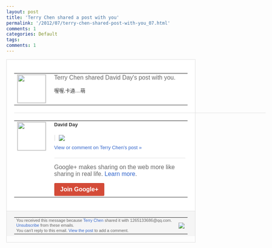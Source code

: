 ```yaml
---
layout: post
title: 'Terry Chen shared a post with you'
permalink: '/2012/07/terry-chen-shared-post-with-you_07.html'
comments: 1
categories: Default
tags: 
comments: 1
---
```

<div style="border:solid 1px #dfdfdf;color:#686868;font:13px Arial"><div style="background-color:#fff;padding:20px;"><table cellpadding="0" cellspacing="0"><tr><td style="padding-right:15px;vertical-align:top"><a href="https://plus.google.com/_/notifications/emlink?emrecipient=109554455967099403328&amp;emid=CLjLsI6RibECFeJv5QodMFUAAA&amp;path=%2F108643996575278738906&amp;dt=1341718017096&amp;uob=8"><img height="75" src="https://lh3.googleusercontent.com/-KKRGTyJ5Bl0/AAAAAAAAAAI/AAAAAAAAEEY/jllxqER5dCk/s75-c-k-a/photo.jpg" style="border:solid 1px #cccccc;" width="75"/></a></td><td style="width:578px;color:#333;font:13px Arial;vertical-align:top;"><div style="color:#686868;font:16px Arial;;padding-bottom:15px">Terry Chen shared David Day's post with you.</div><div style="padding-bottom:10px">喔喔,卡通....萌</div></td></tr></table><div style="margin:20px 0;border-bottom:solid 1px #dfdfdf;width:670px;"></div><table cellpadding="0" cellspacing="0"><tr><td style="padding-right:15px;vertical-align:top"><a href="https://plus.google.com/_/notifications/emlink?emrecipient=109554455967099403328&amp;emid=CLjLsI6RibECFeJv5QodMFUAAA&amp;path=%2F104112282175250961142&amp;dt=1341718017096&amp;uob=8"><img height="75" src="https://lh6.googleusercontent.com/-aHoTaDoiKug/AAAAAAAAAAI/AAAAAAABCIM/gr5NpF5ZTLo/s75-c-k-a/photo.jpg" style="border:solid 1px #cccccc;" width="75"/></a></td><td style="width:578px;color:#333;font:13px Arial;vertical-align:top;"><div style="font-weight:bold;padding-bottom:10px">David Day</div><div style="padding-bottom:10px"></div><div style="margin-bottom:10px;padding-left:10px; border-left:2px solid #EAEAEA"><span style="margin-right:5px"><a href="https://plus.google.com/_/notifications/emlink?emrecipient=109554455967099403328&amp;emid=CLjLsI6RibECFeJv5QodMFUAAA&amp;path=%2F108643996575278738906%2Fposts%2FJL8uedwee3p%3Fgpinv%3DAMIXal-lDBpjPHp_TtCcJLqfDoDqhb4Pt0vst4t3kvCmHCIBClS3bmNo2d2KbBaz5J8gfo7sMg7AbWtuNLqJzgKLg5jEP7bqoQMNnlGGf014h1gZal9BO3Q&amp;dt=1341718017096&amp;uob=8" style="zSoyz;"><img border="0" src="https://lh3.googleusercontent.com/-BphKx6g_y2A/T_j6pafF5fI/AAAAAAABJkg/IrhoYF7n5L4/h120/%25E6%259C%25AA%25E5%2591%25BD%25E5%2590%258D.jpg" style="max-height:200px;max-width:275px"/></a></span></div><a href="https://plus.google.com/_/notifications/emlink?emrecipient=109554455967099403328&amp;emid=CLjLsI6RibECFeJv5QodMFUAAA&amp;path=%2F108643996575278738906%2Fposts%2FJL8uedwee3p%3Fgpinv%3DAMIXal-lDBpjPHp_TtCcJLqfDoDqhb4Pt0vst4t3kvCmHCIBClS3bmNo2d2KbBaz5J8gfo7sMg7AbWtuNLqJzgKLg5jEP7bqoQMNnlGGf014h1gZal9BO3Q&amp;dt=1341718017096&amp;uob=8" style="color:#3366CC;text-decoration:none;">View or comment on Terry Chen's post »</a><div style="margin-top:20px;border-top:solid 1px #dfdfdf"><div style="padding:15px 0;color:#686868;font:16px Arial;">Google+ makes sharing on the web more like sharing in real life. <a href="http://www.google.com/+/learnmore/" style="color:#3366CC;text-decoration:none;">Learn more</a>.</div><a href="https://plus.google.com/_/notifications/emlink?emrecipient=109554455967099403328&amp;emid=CLjLsI6RibECFeJv5QodMFUAAA&amp;path=%2F%3Fgpinv%3DAMIXal-lDBpjPHp_TtCcJLqfDoDqhb4Pt0vst4t3kvCmHCIBClS3bmNo2d2KbBaz5J8gfo7sMg7AbWtuNLqJzgKLg5jEP7bqoQMNnlGGf014h1gZal9BO3Q&amp;dt=1341718017096&amp;uob=8" style="display:inline-block;padding:7px 15px;background-color:#d44b38; color:#fff;font-size:16px; font-weight:bold;border-radius:2px;-webkit-border-radius:2px; -moz-border-radius:2px;border:solid 1px #c43b28; white-space:nowrap;text-decoration:none">Join Google+</a></div></td></tr></table></div><div style="border-top:solid 1px #dfdfdf;padding:0 20px; background-color:#f5f5f5"><table cellpadding="0" cellspacing="0" style="height:50px"><tbody><tr><td style="vertical-align:middle;width:100%; color:#636363;font:11px Arial; line-height:120%">You received this message because <a href="https://plus.google.com/_/notifications/emlink?emrecipient=109554455967099403328&amp;emid=CLjLsI6RibECFeJv5QodMFUAAA&amp;path=%2F108643996575278738906%3Fgpinv%3DAMIXal-lDBpjPHp_TtCcJLqfDoDqhb4Pt0vst4t3kvCmHCIBClS3bmNo2d2KbBaz5J8gfo7sMg7AbWtuNLqJzgKLg5jEP7bqoQMNnlGGf014h1gZal9BO3Q&amp;dt=1341718017096&amp;uob=8" style="color:#3366CC;text-decoration:none;">Terry Chen</a> shared it with 1265133686@qq.com. <a href="https://plus.google.com/_/notifications/emlink?emrecipient=109554455967099403328&amp;emid=CLjLsI6RibECFeJv5QodMFUAAA&amp;path=%2F_%2Fnonplus%2Femailsettings%3Fgpinv%3DAMIXal-lDBpjPHp_TtCcJLqfDoDqhb4Pt0vst4t3kvCmHCIBClS3bmNo2d2KbBaz5J8gfo7sMg7AbWtuNLqJzgKLg5jEP7bqoQMNnlGGf014h1gZal9BO3Q%26est%3DADH5u8U4o2m43a3LfFdxBym3OV3DGG5oZ9yi4AfbLJtYONZ0slF8ZHUijhK-8W7oaHT4cj5vhRWEap8u15OEmuw9Isvv0t-43pYwy5R1zzB8Q-6xI8g3VaJj3cB22b_ZMr2e4G1CefxV&amp;dt=1341718017096&amp;uob=8" style="color:#3366CC;text-decoration:none;">Unsubscribe</a> from these emails.<br/>You can't reply to this email. <a href="https://plus.google.com/_/notifications/emlink?emrecipient=109554455967099403328&amp;emid=CLjLsI6RibECFeJv5QodMFUAAA&amp;path=%2F108643996575278738906%2Fposts%2FJL8uedwee3p%3Fgpinv%3DAMIXal-lDBpjPHp_TtCcJLqfDoDqhb4Pt0vst4t3kvCmHCIBClS3bmNo2d2KbBaz5J8gfo7sMg7AbWtuNLqJzgKLg5jEP7bqoQMNnlGGf014h1gZal9BO3Q&amp;dt=1341718017096&amp;uob=8" style="color:#3366CC;text-decoration:none;">View the post</a> to add a comment.<br/></td><td><img src="https://ssl.gstatic.com/s2/oz/images/notifications/logo/google-plus-6617a72bb36cc548861652780c9e6ff1.png"/></td></tr></tbody></table></div></div>
